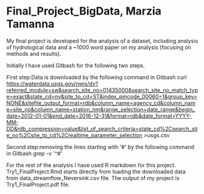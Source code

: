 # Final_Project_BigData, Marzia Tamanna
My final project is developed for the analysis of a dataset, including analysis of hydrological data and a ~1000 word paper on my analysis (focusing on methods and results). 

Initially I have used Gitbash for the following two steps.

First step:Data is downloaded by the following command in Gitbash
curl https://waterdata.usgs.gov/nwis/dv?referred_module=sw&search_site_no=01435000&search_site_no_match_type=exact&state_cd=ny&site_tp_cd=ST&index_pmcode_00060=1&group_key=NONE&sitefile_output_format=rdb&column_name=agency_cd&column_name=site_no&column_name=station_nm&range_selection=date_range&begin_date=2012-01-01&end_date=2016-12-31&format=rdb&date_format=YYYY-MM-DD&rdb_compression=value&list_of_search_criteria=state_cd%2Csearch_site_no%2Csite_tp_cd%2Crealtime_parameter_selection >usgs.csv

Second step:removing the lines starting with '#' by the following command in Gitbash
grep -v '^#'

For the rest of the analysis I have used R markdown for this project. Try1_FinalProject.Rmd starts directly from loading the downloaded data from data_streamflow_Neversink.csv file. The output of my project is Try1_FinalProject.pdf file.




